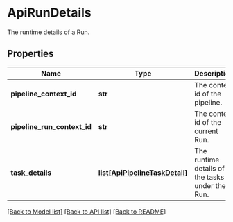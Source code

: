 # ApiRunDetails

The runtime details of a Run.
## Properties
Name | Type | Description | Notes
------------ | ------------- | ------------- | -------------
**pipeline_context_id** | **str** | The context id of the pipeline. | [optional] 
**pipeline_run_context_id** | **str** | The context id of the current Run. | [optional] 
**task_details** | [**list[ApiPipelineTaskDetail]**](ApiPipelineTaskDetail.md) | The runtime details of the tasks under the Run. | [optional] 

[[Back to Model list]](../README.md#documentation-for-models) [[Back to API list]](../README.md#documentation-for-api-endpoints) [[Back to README]](../README.md)


